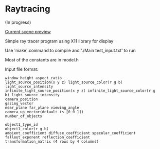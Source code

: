 # Raytracing 
(In progress)

[Current scene preview](raytraceresult.JPG)

Simple ray tracer program using X11 library for display

Use 'make' command to compile and './Main test_input.txt' to run

Most of the constants are in model.h

Input file format:
	
	window_height aspect_ratio
	light_source_position(x y z) light_source_color(r g b) light_source_intensity
	infinite_light_source_position(x y z) infinite_light_source_color(r g b) light_source_intensity
	camera_position
	gazing_vector
	near_plane far_plane viewing_angle
	camera_up_vector(default is [0 0 1])
	number_of_objects
	
	object1_type_id
	object1_color(r g b)
	ambient_coefficient diffuse_coefficient specular_coefficient fallout_exponent reflection_coefficient
	transformation_matrix (4 rows by 4 columns)

